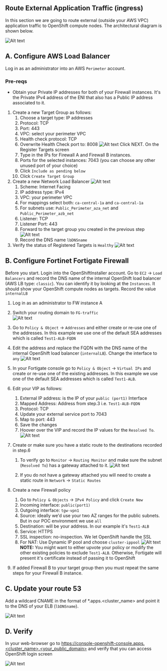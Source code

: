 ## Route External Application Traffic (ingress)

In this section we are going to route external (outside your AWS VPC) application
traffic to OpenShift compute nodes. The architectural diagram is shown below.

![Alt text](images/external-traffic-arhitecture.png?raw=true "Architecture")

## A. Configure AWS Load Balancer
Log in as an administrator into an AWS `Perimeter` account.
### Pre-reqs
* Obtain your Private IP addresses for both of your Firewall instances. It's the Private IPv4 address of the ENI that
also has a Public IP address associated to it.
  

1. Create a new Target Group as follows:
    1. Choose a target type: IP addresses
    2. Protocol: TCP
    3. Port: 443
    4. VPC: select your perimeter VPC
    5. Health check protocol: TCP
    6. Overwrite Health Check port to: 8008
       ![Alt text](images/tg-health-check.png?raw=true "AWS Target Group Health Check")
   Click NEXT. On the Register Targets screen
    1. Type in the IPs for Firewall A and Firewall B instances.
    2. Ports for the selected instances: 7043 (you can choose any other unused port of your choice)
    3. Click `Include as pending below`
    4. Click `Create Target Group`
2. Create a new Network Load Balancer
    ![Alt text](images/lb-info.png?raw=true "AWS Load Balancer")
    1. Scheme: Internet Facing
    2. IP address type: IPv4
    3. VPC: your perimeter VPC
    4. For mappings select both: `ca-central-1a` and `ca-central-1a`
    5. For subnets use: `Public_Perimeter_aza_net` and `Public_Perimeter_azb_net`
    5. Listener: TCP
    6. Listener Port: 443
    7. Forward to the target group you created in the previous step
    ![Alt text](images/lb-listener.png?raw=true "AWS Load Balancer Listener")
    8. Record the DNS name `lbDNSname`   
3. Verify the status of Registered Targets is `Healthy` 
![Alt text](images/tg-healthy.png?raw=true "AWS Target Group")


## B. Configure Fortinet Fortigate Firewall
Before you start. Login into the OpenShiftInstaller account. Go to `EC2` -> `Load Balancers` and 
record the DNS name of the internal OpenShift load balancer (AWS LB type: `classic`). You can identify it by
looking at the `Instances`. It should show your OpenShift compute nodes as targets. Record the value `internalLB`

1. Log in as an administrator to FW instance A
2. Switch your routing domain to `FG-traffic`  
   ![Alt text](images/route-domain.png?raw=true "Fortigate Route Domain")

3. Go to `Policy & Object` -> `Addresses` and either create or re-use one of the addresses. In this example we use one
   of the default SEA addresses which is called `Test1-ALB-FQDN`
   
4. Edit the address and replace the FQDN with the DNS name of the internal OpenShift load balancer (`internalLB`). 
   Change the interface to `any`
    ![Alt text](images/fw-address.png?raw=true "Fortigate Address")
5. In your Fortigate console go to `Policy & Object` -> `Virtual IPs` and create or re-use one of the existing addresses.  In this example we use one of the
default SEA addresses which is called `Test1-ALB`.
   
6. Edit your VIP as follows:
   1. External IP address: is the IP of your `public (port1)` Interface
   2. Mapped Address: Address from step.3 i.e. `Test1-ALB-FQDN`
   3. Protocol: TCP   
   4. Update your external service port to 7043
   5. Map to port: 443
   6. Save the changes
   7. Hoover over the VIP and record the IP values for the `Resolved To`.
       ![Alt text](images/fw-resolve-ip.png?raw=true "Fortigate Resolve IP")
7. Create or make sure you have a static route to the destinations recorded in step.6
   1. To verify go to `Monitor` -> `Routing Monitor` and make sure the subnet (`Resolved To`) has a gateway attached to it.
      ![Alt text](images/route-monitor.png?raw=true "Fortigate Route Monitor")

   2. If you do not have a gateway attached you will need to create a static route in `Network` -> `Static Routes`
8. Create a new Firewall policy
   1. Go to `Policy & Objects` -> `IPv4 Policy` and click `Create New`
   2. Incoming interface: `public(port1)` 
   3. Outgoing interface: `tgw-vpn1`   
   4. Source: ideally we'd use your two AZ ranges for the public subnets. But in our POC environment we use `all`
   5. Destination: will be your address. In our example it's `Test1-ALB`
   6. Service: HTTPS
   7. SSL inspection: no-inspection. We let OpenShift handle the SSL
   8. For NAT: Use Dynamic IP pool and choose `cluster-ippool`
   ![Alt text](images/fw-policy-example.png?raw=true "Fortigate Policy Example")
   **__NOTE:__** You might want to either upvote your policy or modify the other existing policies to exclude `Test1-ALB`.
Otherwise, Fortigate will present it's certificate instead of passing it to OpenShift
      
9. If added Firewall B to your target group then you must repeat the same steps for your Firewall B instance.

## C. Update your route 53
Add a wildcard CNAME in the format of *.apps.<cluster_name> and point it to the DNS of your ELB (`lbDNSname`).

   ![Alt text](images/public-dns-cname.png?raw=true "Public Hosted Zone")

## D. Verify

In your web-browser go to https://console-openshift-console.apps.<cluster_name>.<your_public_domain>
and verify that you can access OpenShift login screen

   ![Alt text](images/OpenShift-login.png?raw=true "Fortigate Policy Example")
